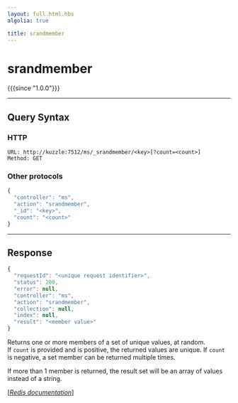 ```yaml
---
layout: full.html.hbs
algolia: true

title: srandmember
---
```


# srandmember

{{{since "1.0.0"}}}




---

## Query Syntax

### HTTP

```http
URL: http://kuzzle:7512/ms/_srandmember/<key>[?count=<count>]
Method: GET
```

### Other protocols


```js
{
  "controller": "ms",
  "action": "srandmember",
  "_id": "<key>",
  "count": "<count>"
}
```

---

## Response

```javascript
{
  "requestId": "<unique request identifier>",
  "status": 200,
  "error": null,
  "controller": "ms",
  "action": "srandmember",
  "collection": null,
  "index": null,
  "result": "<member value>"
}
```

Returns one or more members of a set of unique values, at random.  
If `count` is provided and is positive, the returned values are unique. If `count` is negative, a set member can be returned multiple times.

If more than 1 member is returned, the result set will be an array of values instead of a string.

[[_Redis documentation_]](https://redis.io/commands/srandmember)

